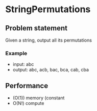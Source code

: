 # StringPermutations

## Problem statement
Given a string, output all its permutations
### Example 
- input:  abc
- output: abc, acb, bac, bca, cab, cba

## Performance
- (O(1)) memory (constant
- O(N!) compute


